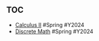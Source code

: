 ## TOC

- [Calculus II](Calculus%20II.md) #Spring #Y2024
- [Discrete Math](Discrete%20Math.md) #Spring #Y2024
